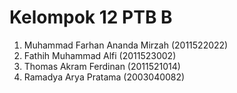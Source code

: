# Kelompok 12 PTB B
1. Muhammad Farhan Ananda Mirzah (2011522022)
2. Fathih Muhammad Alfi (2011523002)
3. Thomas Akram Ferdinan (2011521014)
4. Ramadya Arya Pratama (2003040082)
